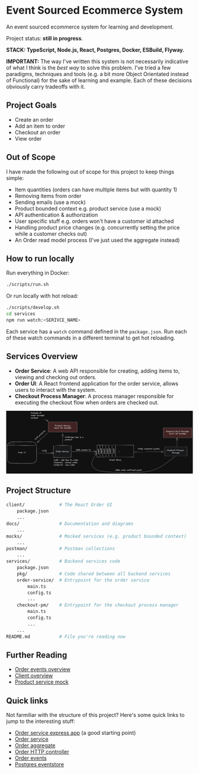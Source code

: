 # Event Sourced Ecommerce System

An event sourced ecommerce system for learning and development.

Project status: **still in progress**.

**STACK: TypeScript, Node.js, React, Postgres, Docker, ESBuild, Flyway.**

**IMPORTANT:** The way I've written this system is not necessarily indicative of what I think is the _best way_ to solve this problem.
I've tried a few paradigms, techniques and tools (e.g. a bit more Object Orientated instead of Functional) for the sake of learning and example.
Each of these decisions obviously carry tradeoffs with it.

## Project Goals

-   Create an order
-   Add an item to order
-   Checkout an order
-   View order

## Out of Scope

I have made the following out of scope for this project to keep things simple:

-   Item quantities (orders can have multiple items but with quantity 1)
-   Removing items from order
-   Sending emails (use a mock)
-   Product bounded context e.g. product service (use a mock)
-   API authentication & authorization
-   User specific stuff e.g. orders won't have a customer id attached
-   Handling product price changes (e.g. concurrently setting the price while a customer checks out)
-   An Order read model process (I've just used the aggregate instead)

## How to run locally

Run everything in Docker:

```sh
./scripts/run.sh
```

Or run locally with hot reload:

```sh
./scripts/develop.sh
cd services
npm run watch:<SERIVCE_NAME>
```

Each service has a `watch` command defined in the `package.json`.
Run each of these watch commands in a different terminal to get hot reloading.

## Services Overview

-   **Order Service**: A web API responsible for creating, adding items to, viewing and checking out orders.
-   **Order UI**: A React frontend application for the order service, allows users to interact with the system.
-   **Checkout Process Manager**: A process manager responsible for executing the checkout flow when orders are checked out.

![System design overview](./docs/diagrams/system-design.png)

## Project Structure

```sh
client/             # The React Order UI
    package.json
    ...
docs/               # Documentation and diagrams
    ...
mocks/              # Mocked services (e.g. product bounded context)
    ...
postman/            # Postman collections
    ...
services/           # Backend services code
    package.json
    pkg/            # Code shared between all backend services
    order-service/  # Entrypoint for the order service
        main.ts
        config.ts
        ...
    checkout-pm/    # Entrypoint for the checkout process manager
        main.ts
        config.ts
        ...
    ...
README.md           # File you're reading now
```

## Further Reading

-   [Order events overview](./docs/events.md)
-   [Client overview](./client/README.md)
-   [Product service mock](./mocks/product-service/README.md)

## Quick links

Not farmiliar with the structure of this project?
Here's some quick links to jump to the interesting stuff:

-   [Order service express app](./services/order-service/app.ts) (a good starting point)
-   [Order service](./services/pkg/domain/order/order-service.ts)
-   [Order aggregate](./services/pkg/domain/order/order.ts)
-   [Order HTTP controller](./services/pkg/http/controllers/order-controller.ts)
-   [Order events](./services/pkg/domain/order/order-events.ts)
-   [Postgres eventstore](./services/pkg/data/postgres/pg-event-store.ts)
